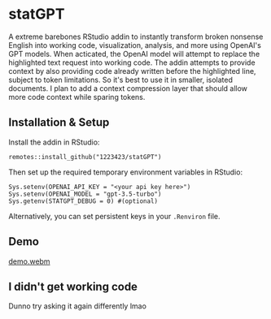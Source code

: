 # statGPT

A extreme barebones RStudio addin to instantly transform broken nonsense English into working code, visualization, analysis, and more using OpenAI's GPT models. When acticated, the OpenAI model will attempt to replace the highlighted text request into working code. The addin attempts to provide context by also providing code already written before the highlighted line, subject to token limitations. So it's best to use it in smaller, isolated documents. I plan to add a context compression layer that should allow more code context while sparing tokens.

## Installation & Setup

Install the addin in RStudio:

```remotes::install_github("1223423/statGPT")```

Then set up the required temporary environment variables in RStudio:

```
Sys.setenv(OPENAI_API_KEY = "<your api key here>")
Sys.setenv(OPENAI_MODEL = "gpt-3.5-turbo")
Sys.getenv(STATGPT_DEBUG = 0) #(optional)
```

Alternatively, you can set persistent keys in your `.Renviron` file.

## Demo

[demo.webm](https://user-images.githubusercontent.com/40682719/229134788-66de0b87-24bb-4a14-bb83-06b094d42918.webm)

## I didn't get working code

Dunno try asking it again differently lmao
